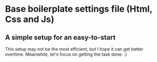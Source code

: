 # Base boilerplate settings file (Html, Css and Js)

## A simple setup for an easy-to-start

This setup may not be the most efficient, but I hope it can get better overtime. Meanwhile, let's focus on getting the task done. :)